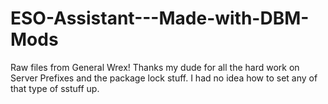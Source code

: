 # ESO-Assistant---Made-with-DBM-Mods
Raw files from General Wrex! Thanks my dude for all the hard work on Server Prefixes and the package lock stuff. I had no idea how to set any of that type of sstuff up.
